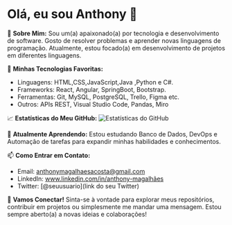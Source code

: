 # Olá, eu sou Anthony 👋

🌟 **Sobre Mim:**
Sou um(a) apaixonado(a) por tecnologia e desenvolvimento de software. Gosto de resolver problemas e aprender novas linguagens de programação. Atualmente, estou focado(a) em desenvolvimento de projetos em diferentes linguagens.

🔧 **Minhas Tecnologias Favoritas:**
- Linguagens: HTML,CSS,JavaScript,Java ,Python e C#.
- Frameworks: React, Angular, SpringBoot, Bootstrap.
- Ferramentas: Git, MySQL, PostgreSQL, Trello, Figma etc.
- Outros: APIs REST, Visual Studio Code, Pandas, Miro 

📈 **Estatísticas do Meu GitHub:**
![Estatísticas do GitHub](https://github-readme-stats.vercel.app/api?username=seuusuario&show_icons=true&theme=radical)

🌱 **Atualmente Aprendendo:**
Estou estudando Banco de Dados, DevOps e Automação de tarefas para expandir minhas habilidades e conhecimentos.

📫 **Como Entrar em Contato:**
- Email: anthonymagalhaesacosta@gmail.com
- LinkedIn: www.linkedin.com/in/anthony-magalhães
- Twitter: [@seuusuario](link do seu Twitter)

🎉 **Vamos Conectar!**
Sinta-se à vontade para explorar meus repositórios, contribuir em projetos ou simplesmente me mandar uma mensagem. Estou sempre aberto(a) a novas ideias e colaborações!

